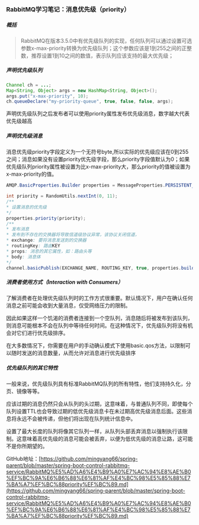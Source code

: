 ### RabbitMQ学习笔记：消息优先级（priority）

##### 概括

> RabbitMQ在版本3.5.0中有优先级队列的实现，任何队列可以通过设置可选参数x-max-priority转换为优先级队列；这个参数应该是1到255之间的正整数，推荐设置1到10之间的数值，表示队列应该支持的最大优先级；

##### 声明优先级队列

```java
Channel ch = ...;
Map<String, Object> args = new HashMap<String, Object>();
args.put("x-max-priority", 10);
ch.queueDeclare("my-priority-queue", true, false, false, args);
```

声明优先级队列之后发布者可以使用priority属性发布优先级消息，数字越大代表优先级越高

##### 声明优先级消息

>
消息优先级priority字段定义为一个无符号byte,所以实际的优先级应该在0到255之间；消息如果没有设置priority优先级字段，那么priority字段值默认为0；如果优先级队列priority属性被设置为比x-max-priority大，那么priority的值被设置为x-max-priority的值。

```java
AMQP.BasicProperties.Builder properties = MessageProperties.PERSISTENT_TEXT_PLAIN.builder();

int priority = RandomUtils.nextInt(0, 11);
/**
* 设置消息的优先级
*/
properties.priority(priority);
/**
* 发布消息
* 发布到不存在的交换器将导致信道级协议异常，该协议关闭信道，
* exchange: 要将消息发送到的交换器
* routingKey: 路由KEY
* props: 消息的其它属性，如：路由头等
* body: 消息体
*/
channel.basicPublish(EXCHANGE_NAME, ROUTING_KEY, true, properties.build(), (priority+":"+message).getBytes());
```

##### 消费者使用方式（Interaction with Consumers）

了解消费者在处理优先级队列时的工作方式很重要。默认情况下，用户在确认任何消息之前可能会收到大量消息，仅受网络压力的限制。

因此如果这样一个饥渴的消费者连接到一个空队列，消息随后将被发布到该队列，则消息可能根本不会在队列中等待任何时间。在这种情况下，优先级队列将没有机会对它们进行优先级排序。

在大多数情况下，你需要在用户的手动确认模式下使用basic.qos方法，以限制可以随时发送的消息数量，从而允许对消息进行优先级排序

##### 优先级队列的其它特性

一般来说，优先级队列具有标准RabbitMQ队列的所有特性，他们支持持久化，分页、镜像等等。

应该过期的消息仍然只会从队列的头过期，这意味着，与普通队列不同，即使每个队列设置TTL也会导致过期的低优先级消息卡在未过期高优先级消息后面。这些消息将永远不会被传递，但他们将出现在队列统计信息中。

设置了最大长度的队列将像其它队列一样，从队列头部丢弃消息以强制执行该限制。这意味着高优先级的消息可能会被丢弃，以便为低优先级的消息让路，这可能不是你所期望的。

GitHub地址：[https://github.com/mingyang66/spring-parent/blob/master/spring-boot-control-rabbitmq-service/RabbitMQ%E5%AD%A6%E4%B9%A0%E7%AC%94%E8%AE%B0%EF%BC%9A%E6%B6%88%E6%81%AF%E4%BC%98%E5%85%88%E7%BA%A7%EF%BC%88priority%EF%BC%89.md](https://github.com/mingyang66/spring-parent/blob/master/spring-boot-control-rabbitmq-service/RabbitMQ%E5%AD%A6%E4%B9%A0%E7%AC%94%E8%AE%B0%EF%BC%9A%E6%B6%88%E6%81%AF%E4%BC%98%E5%85%88%E7%BA%A7%EF%BC%88priority%EF%BC%89.md)